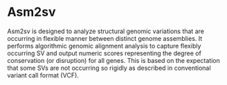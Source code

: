 # Asm2sv

Asm2sv is designed to analyze structural genomic variations that are occurring in flexible manner between distinct genome assemblies. It performs algorithmic genomic alignment analysis to capture flexibly occurring SV and output numeric scores representing the degree of conservation (or disruption) for all genes. This is based on the expectation that some SVs are not occurring so rigidly as described in conventional variant call format (VCF).  
